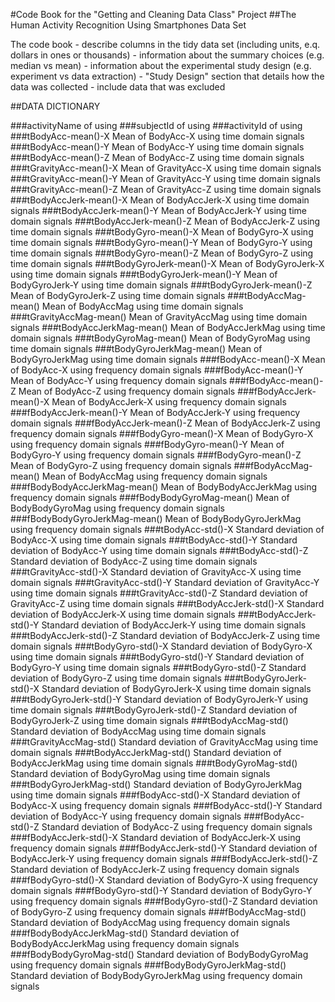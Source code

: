 #Code Book for the "Getting and Cleaning Data Class" Project
##The Human Activity Recognition Using Smartphones Data Set 

  The code book
    - describe columns in the tidy data set (including units, e.q. dollars in ones or thousands)
    - information about the summary choices (e.g. median vs mean)
    - information about the experimental study design (e.g. experiment vs data extraction)
       - "Study Design" section that details how the data was collected
       - include data that was excluded



##DATA DICTIONARY

###activityName
 of  using 
###subjectId
 of  using 
###activityId
 of  using 
###tBodyAcc-mean()-X
Mean of BodyAcc-X using time domain signals
###tBodyAcc-mean()-Y
Mean of BodyAcc-Y using time domain signals
###tBodyAcc-mean()-Z
Mean of BodyAcc-Z using time domain signals
###tGravityAcc-mean()-X
Mean of GravityAcc-X using time domain signals
###tGravityAcc-mean()-Y
Mean of GravityAcc-Y using time domain signals
###tGravityAcc-mean()-Z
Mean of GravityAcc-Z using time domain signals
###tBodyAccJerk-mean()-X
Mean of BodyAccJerk-X using time domain signals
###tBodyAccJerk-mean()-Y
Mean of BodyAccJerk-Y using time domain signals
###tBodyAccJerk-mean()-Z
Mean of BodyAccJerk-Z using time domain signals
###tBodyGyro-mean()-X
Mean of BodyGyro-X using time domain signals
###tBodyGyro-mean()-Y
Mean of BodyGyro-Y using time domain signals
###tBodyGyro-mean()-Z
Mean of BodyGyro-Z using time domain signals
###tBodyGyroJerk-mean()-X
Mean of BodyGyroJerk-X using time domain signals
###tBodyGyroJerk-mean()-Y
Mean of BodyGyroJerk-Y using time domain signals
###tBodyGyroJerk-mean()-Z
Mean of BodyGyroJerk-Z using time domain signals
###tBodyAccMag-mean()
Mean of BodyAccMag using time domain signals
###tGravityAccMag-mean()
Mean of GravityAccMag using time domain signals
###tBodyAccJerkMag-mean()
Mean of BodyAccJerkMag using time domain signals
###tBodyGyroMag-mean()
Mean of BodyGyroMag using time domain signals
###tBodyGyroJerkMag-mean()
Mean of BodyGyroJerkMag using time domain signals
###fBodyAcc-mean()-X
Mean of BodyAcc-X using frequency domain signals
###fBodyAcc-mean()-Y
Mean of BodyAcc-Y using frequency domain signals
###fBodyAcc-mean()-Z
Mean of BodyAcc-Z using frequency domain signals
###fBodyAccJerk-mean()-X
Mean of BodyAccJerk-X using frequency domain signals
###fBodyAccJerk-mean()-Y
Mean of BodyAccJerk-Y using frequency domain signals
###fBodyAccJerk-mean()-Z
Mean of BodyAccJerk-Z using frequency domain signals
###fBodyGyro-mean()-X
Mean of BodyGyro-X using frequency domain signals
###fBodyGyro-mean()-Y
Mean of BodyGyro-Y using frequency domain signals
###fBodyGyro-mean()-Z
Mean of BodyGyro-Z using frequency domain signals
###fBodyAccMag-mean()
Mean of BodyAccMag using frequency domain signals
###fBodyBodyAccJerkMag-mean()
Mean of BodyBodyAccJerkMag using frequency domain signals
###fBodyBodyGyroMag-mean()
Mean of BodyBodyGyroMag using frequency domain signals
###fBodyBodyGyroJerkMag-mean()
Mean of BodyBodyGyroJerkMag using frequency domain signals
###tBodyAcc-std()-X
Standard deviation of BodyAcc-X using time domain signals
###tBodyAcc-std()-Y
Standard deviation of BodyAcc-Y using time domain signals
###tBodyAcc-std()-Z
Standard deviation of BodyAcc-Z using time domain signals
###tGravityAcc-std()-X
Standard deviation of GravityAcc-X using time domain signals
###tGravityAcc-std()-Y
Standard deviation of GravityAcc-Y using time domain signals
###tGravityAcc-std()-Z
Standard deviation of GravityAcc-Z using time domain signals
###tBodyAccJerk-std()-X
Standard deviation of BodyAccJerk-X using time domain signals
###tBodyAccJerk-std()-Y
Standard deviation of BodyAccJerk-Y using time domain signals
###tBodyAccJerk-std()-Z
Standard deviation of BodyAccJerk-Z using time domain signals
###tBodyGyro-std()-X
Standard deviation of BodyGyro-X using time domain signals
###tBodyGyro-std()-Y
Standard deviation of BodyGyro-Y using time domain signals
###tBodyGyro-std()-Z
Standard deviation of BodyGyro-Z using time domain signals
###tBodyGyroJerk-std()-X
Standard deviation of BodyGyroJerk-X using time domain signals
###tBodyGyroJerk-std()-Y
Standard deviation of BodyGyroJerk-Y using time domain signals
###tBodyGyroJerk-std()-Z
Standard deviation of BodyGyroJerk-Z using time domain signals
###tBodyAccMag-std()
Standard deviation of BodyAccMag using time domain signals
###tGravityAccMag-std()
Standard deviation of GravityAccMag using time domain signals
###tBodyAccJerkMag-std()
Standard deviation of BodyAccJerkMag using time domain signals
###tBodyGyroMag-std()
Standard deviation of BodyGyroMag using time domain signals
###tBodyGyroJerkMag-std()
Standard deviation of BodyGyroJerkMag using time domain signals
###fBodyAcc-std()-X
Standard deviation of BodyAcc-X using frequency domain signals
###fBodyAcc-std()-Y
Standard deviation of BodyAcc-Y using frequency domain signals
###fBodyAcc-std()-Z
Standard deviation of BodyAcc-Z using frequency domain signals
###fBodyAccJerk-std()-X
Standard deviation of BodyAccJerk-X using frequency domain signals
###fBodyAccJerk-std()-Y
Standard deviation of BodyAccJerk-Y using frequency domain signals
###fBodyAccJerk-std()-Z
Standard deviation of BodyAccJerk-Z using frequency domain signals
###fBodyGyro-std()-X
Standard deviation of BodyGyro-X using frequency domain signals
###fBodyGyro-std()-Y
Standard deviation of BodyGyro-Y using frequency domain signals
###fBodyGyro-std()-Z
Standard deviation of BodyGyro-Z using frequency domain signals
###fBodyAccMag-std()
Standard deviation of BodyAccMag using frequency domain signals
###fBodyBodyAccJerkMag-std()
Standard deviation of BodyBodyAccJerkMag using frequency domain signals
###fBodyBodyGyroMag-std()
Standard deviation of BodyBodyGyroMag using frequency domain signals
###fBodyBodyGyroJerkMag-std()
Standard deviation of BodyBodyGyroJerkMag using frequency domain signals
